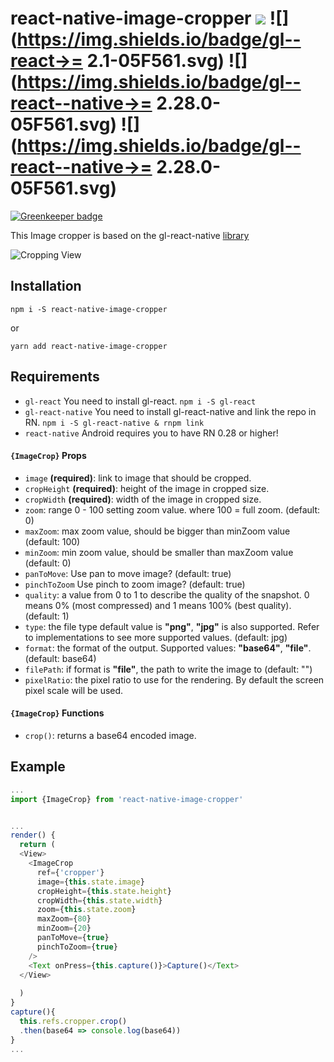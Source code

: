 # react-native-image-cropper ![](https://img.shields.io/npm/v/react-native-image-cropper.svg) ![](https://img.shields.io/badge/gl--react->= 2.1-05F561.svg) ![](https://img.shields.io/badge/gl--react--native->= 2.28.0-05F561.svg) ![](https://img.shields.io/badge/gl--react--native->= 2.28.0-05F561.svg)

[![Greenkeeper badge](https://badges.greenkeeper.io/stoffern/react-native-image-cropper.svg)](https://greenkeeper.io/)

This Image cropper is based on the gl-react-native [library](https://github.com/ProjectSeptemberInc/gl-react-native)

![Cropping View](https://media.giphy.com/media/l46CDga4bxZccVxWU/giphy.gif)

## Installation
```
npm i -S react-native-image-cropper
```
or
```
yarn add react-native-image-cropper
```

## Requirements
- `gl-react` You need to install gl-react. `npm i -S gl-react` 
- `gl-react-native` You need to install gl-react-native and link the repo in RN. `npm i -S gl-react-native & rnpm link` 
- `react-native` Android requires you to have RN 0.28 or higher!

#### `{ImageCrop}` Props
- `image` **(required)**: link to image that should be cropped.
- `cropHeight` **(required)**: height of the image in cropped size.
- `cropWidth` **(required)**: width of the image in cropped size.
- `zoom`: range 0 - 100 setting zoom value. where 100 = full zoom. (default: 0)
- `maxZoom`: max zoom value, should be bigger than minZoom value (default: 100)
- `minZoom`: min zoom value, should be smaller than maxZoom value (default: 0) 
- `panToMove`: Use pan to move image? (default: true)
- `pinchToZoom` Use pinch to zoom image? (default: true)
- `quality`: a value from 0 to 1 to describe the quality of the snapshot. 0 means 0% (most compressed) and 1 means 100% (best quality). (default: 1)
- `type`: the file type default value is **"png"**, **"jpg"** is also supported. Refer to implementations to see more supported values. (default: jpg)
- `format`: the format of the output. Supported values: **"base64"**, **"file"**. (default: base64)
- `filePath`: if format is **"file"**, the path to write the image to (default: "")
- `pixelRatio`: the pixel ratio to use for the rendering. By default the screen pixel scale will be used.

#### `{ImageCrop}` Functions
- `crop()`: returns a base64 encoded image.


## Example
```js
...
import {ImageCrop} from 'react-native-image-cropper'


...
render() {
  return (
  <View>
    <ImageCrop 
      ref={'cropper'}
      image={this.state.image}
      cropHeight={this.state.height}
      cropWidth={this.state.width}
      zoom={this.state.zoom}
      maxZoom={80}
      minZoom={20}
      panToMove={true}
      pinchToZoom={true}
    />
    <Text onPress={this.capture()}>Capture()</Text>
  </View>
    
  )
} 
capture(){
  this.refs.cropper.crop()
  .then(base64 => console.log(base64))
}
...

```
